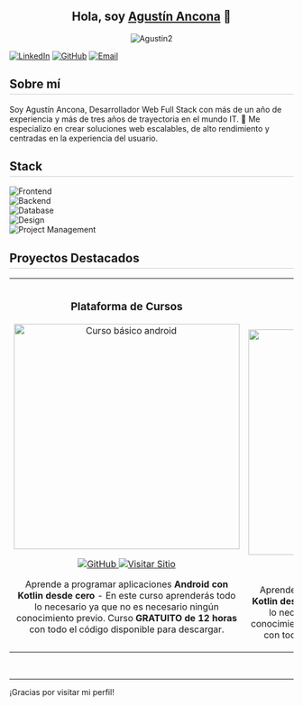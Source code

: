 <div align="center">

## Hola, soy [Agustín Ancona](https://www.linkedin.com/in/agustin-ancona) 👋

![Agustin2](https://github.com/user-attachments/assets/bf01326e-67d2-43b0-88c3-b6b9267bd9aa)  
</div>

[![LinkedIn](https://img.shields.io/badge/LinkedIn-%2300acee.svg?color=0077B5&style=for-the-badge&logo=linkedin&logoColor=white)](https://www.linkedin.com/in/agustin-ancona)
[![GitHub](https://img.shields.io/badge/GitHub-%2300acee.svg?color=181717&style=for-the-badge&logo=github&logoColor=white)](https://github.com/Neoagustin)
[![Email](https://img.shields.io/badge/Email-%2300acee.svg?color=EA4335&style=for-the-badge&logo=gmail&logoColor=white)](mailto:agustinanconadev@gmail.com)

<h2 style="border-bottom: 1px solid #ccc; padding-bottom: 5px;">Sobre mí</h2>

Soy Agustín Ancona, Desarrollador Web Full Stack con más de un año de experiencia y más de tres años de trayectoria en el mundo IT. 🚀 Me especializo en crear soluciones web escalables, de alto rendimiento y centradas en la experiencia del usuario.

<h2 style="border-bottom: 1px solid #ccc; padding-bottom: 5px;">Stack</h2>

![Frontend](https://img.shields.io/badge/Frontend-React%20%7C%20Next.js%20%7C%20Tailwind%20CSS-%2320232a?style=for-the-badge&logo=react&logoColor=61DAFB)  
![Backend](https://img.shields.io/badge/Backend-Node.js%20%7C%20Express%20%7C%20TypeORM-%23323330?style=for-the-badge&logo=node.js&logoColor=68A063)  
![Database](https://img.shields.io/badge/Database-PostgreSQL-%23DB6E00?style=for-the-badge&logo=postgresql&logoColor=white)  
![Design](https://img.shields.io/badge/Design-Figma-%23F24E1E?style=for-the-badge&logo=figma&logoColor=white)  
![Project Management](https://img.shields.io/badge/Project%20Management-Agile%20%7C%20Scrum-%23F2B93D?style=for-the-badge&logo=appveyor&logoColor=white)  

<h2 style="border-bottom: 1px solid #ccc; padding-bottom: 5px;">Proyectos Destacados</h2>
<table>
<tr>
<td width="50%">
  <h3 align="center">Plataforma de Cursos</h3>
  <div align="center">
    <a href="https://github.com/ArisGuimera/Android-Expert" target="_blank">
      <img src="https://github.com/user-attachments/assets/66aa4d44-bf86-4e83-a30f-980c9da39506" width="400" alt="Curso básico android">
    </a>
        <p>
          <a href="https://github.com/ArisGuimera/Android-Expert" target="_blank">
            <img src="https://img.shields.io/badge/CÓDIGO-%23222.svg?style=for-the-badge&logo=github&logoColor=white" alt="GitHub">
          </a>
          <a href="https://github.com/ArisGuimera/Android-Expert" target="_blank">
            <img src="https://img.shields.io/badge/-Visitar%20Sitio-%23F24E1E?style=for-the-badge" alt="Visitar Sitio">
          </a>
        </p>
        <p>
          Aprende a programar aplicaciones <strong>Android con Kotlin desde cero</strong> - En este curso aprenderás todo lo necesario ya que no es necesario ningún conocimiento previo. Curso <strong>GRATUITO de 12 horas</strong> con todo el código disponible para descargar.
        </p>
  </div>
</td>

<td width="50%">
               <br>
<h3 align="center">E-Commerce</h3>
<div align="center">                                       
<a href="https://github.com/ArisGuimera/SimpleAndroidMVVM" target="_blank"><img src="https://github.com/user-attachments/assets/14d00b94-45f3-4d3d-89c5-f99ebf088932" width="400" alt="Curso arquitectura MVVM"></a>
<br>
        <p>
          <a href="https://github.com/ArisGuimera/Android-Expert" target="_blank">
            <img src="https://img.shields.io/badge/CÓDIGO-%23222.svg?style=for-the-badge&logo=github&logoColor=white" alt="GitHub">
          </a>
          <a href="https://github.com/ArisGuimera/Android-Expert" target="_blank">
            <img src="https://img.shields.io/badge/-Visitar%20Sitio-%23F24E1E?style=for-the-badge" alt="Visitar Sitio">
          </a>
        </p>
        <p>
          Aprende a programar aplicaciones <strong>Android con Kotlin desde cero</strong> - En este curso aprenderás todo lo necesario ya que no es necesario ningún conocimiento previo. Curso <strong>GRATUITO de 12 horas</strong> con todo el código disponible para descargar.
        </p>
</div>                                                             
</table>                                                                                 
</div>
<br>

---

¡Gracias por visitar mi perfil!
